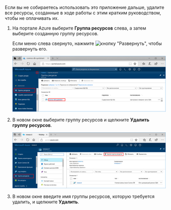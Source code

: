 Если вы не собираетесь использовать это приложение дальше, удалите все ресурсы, созданные в ходе работы с этим кратким руководством, чтобы не оплачивать их.

1. На портале Azure выберите **Группа ресурсов** слева, а затем выберите созданную группу ресурсов.  

    Если меню слева свернуто, нажмите ![кнопку "Развернуть",](./media/cosmos-db-delete-resource-group/expand.png) чтобы развернуть его.

   ![Метрики на портале Azure](./media/cosmos-db-delete-resource-group/delete-resources-select.png)

2. В новом окне выберите группу ресурсов и щелкните **Удалить группу ресурсов**.

   ![Метрики на портале Azure](./media/cosmos-db-delete-resource-group/delete-resources.png)   

3. В новом окне введите имя группы ресурсов, которую требуется удалить, и щелкните **Удалить**.

